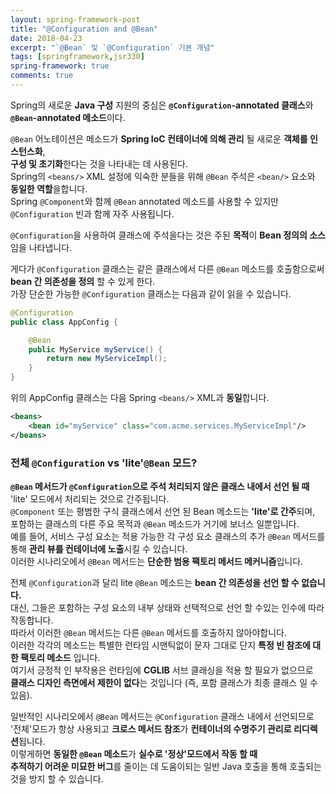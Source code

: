 ```yaml
---
layout: spring-framework-post
title: "@Configuration and @Bean"
date: 2018-04-23
excerpt: "`@Bean` 및 `@Configuration` 기본 개념"
tags: [springframework,jsr330]
spring-framework: true
comments: true
---
```


Spring의 새로운 **Java 구성** 지원의 중심은 **`@Configuration`-annotated 클래스**와 **`@Bean`-annotated 메소드**이다.  

`@Bean` 어노테이션은 메소드가 **Spring IoC 컨테이너에 의해 관리** 될 새로운 **객체를 인스턴스화**,  
**구성 및 초기화**한다는 것을 나타내는 데 사용된다.  
Spring의 `<beans/>` XML 설정에 익숙한 분들을 위해 `@Bean` 주석은 `<bean/>` 요소와 **동일한 역할**을합니다.  
Spring `@Component`와 함께 `@Bean` annotated 메소드를 사용할 수 있지만 `@Configuration` 빈과 함께 자주 사용됩니다.  

`@Configuration`을 사용하여 클래스에 주석을다는 것은 주된 **목적**이 **Bean 정의의 소스**임을 나타냅니다.  

게다가 `@Configuration` 클래스는 같은 클래스에서 다른 `@Bean` 메소드를 호출함으로써 **bean 간 의존성을 정의** 할 수 있게 한다.   
가장 단순한 가능한 `@Configuration` 클래스는 다음과 같이 읽을 수 있습니다.  
~~~java
@Configuration
public class AppConfig {

    @Bean
    public MyService myService() {
        return new MyServiceImpl();
    }
}
~~~
위의 AppConfig 클래스는 다음 Spring `<beans/>` XML과 **동일**합니다.
~~~xml
<beans>
    <bean id="myService" class="com.acme.services.MyServiceImpl"/>
</beans>
~~~

### 전체 `@Configuration` vs 'lite'`@Bean` 모드?

**`@Bean` 메서드가 `@Configuration`으로 주석 처리되지 않은 클래스 내에서 선언 될 때** 'lite' 모드에서 처리되는 것으로 간주됩니다.  
`@Component` 또는 평범한 구식 클래스에서 선언 된 Bean 메소드는 **'lite'로 간주**되며,  
포함하는 클래스의 다른 주요 목적과 `@Bean` 메소드가 거기에 보너스 일뿐입니다.  
예를 들어, 서비스 구성 요소는 적용 가능한 각 구성 요소 클래스의 추가 `@Bean` 메서드를 통해 **관리 뷰를 컨테이너에 노출**시킬 수 있습니다.  
이러한 시나리오에서 `@Bean` 메서드는 **단순한 범용 팩토리 메서드 메커니즘**입니다.


전체 `@Configuration`과 달리 lite `@Bean` 메소드는 **bean 간 의존성을 선언 할 수 없습니다.**  
대신, 그들은 포함하는 구성 요소의 내부 상태와 선택적으로 선언 할 수있는 인수에 따라 작동합니다.  
따라서 이러한 `@Bean` 메서드는 다른 `@Bean` 메서드를 호출하지 않아야합니다.  
이러한 각각의 메소드는 특별한 런타임 시맨틱없이 문자 그대로 단지 **특정 빈 참조에 대한 팩토리 메소드** 입니다.  
여기서 긍정적 인 부작용은 런타임에 **CGLIB** 서브 클래싱을 적용 할 필요가 없으므로  
**클래스 디자인 측면에서 제한이 없다**는 것입니다 (즉, 포함 클래스가 최종 클래스 일 수 있음).  

일반적인 시나리오에서 `@Bean` 메서드는 `@Configuration` 클래스 내에서 선언되므로  
'전체'모드가 항상 사용되고 **크로스 메서드 참조**가 **컨테이너의 수명주기 관리로 리디렉션**됩니다.  
이렇게하면 **동일한 `@Bean` 메소드**가 **실수로 '정상'모드에서 작동 할 때  
추적하기 어려운 미묘한 버그**를 줄이는 데 도움이되는 일반 Java 호출을 통해 호출되는 것을 방지 할 수 있습니다.  
